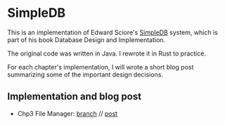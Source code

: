 # SimpleDB

This is an implementation of Edward Sciore's [SimpleDB](https://cs.bc.edu/~sciore/simpledb/) system, which is part of his book Database Design and Implementation.

The original code was written in Java. I rewrote it in Rust to practice.

For each chapter's implementation, I will wrote a short blog post summarizing some of the important design decisions.

## Implementation and blog post

- Chp3 File Manager: [branch](https://github.com/nuvic/simpledb/tree/chp3.file_manager) // [post](https://newvick.com/simpledb-one/)

